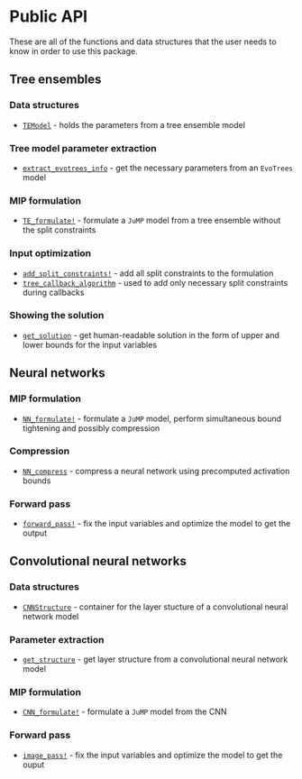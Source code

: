 # Public API

These are all of the functions and data structures that the user needs to know in order to use this package.

## Tree ensembles

### Data structures
* [`TEModel`](@ref) - holds the parameters from a tree ensemble model

### Tree model parameter extraction
* [`extract_evotrees_info`](@ref) - get the necessary parameters from an `EvoTrees` model

### MIP formulation
* [`TE_formulate!`](@ref) - formulate a `JuMP` model from a tree ensemble without the split constraints

### Input optimization
* [`add_split_constraints!`](@ref) - add all split constraints to the formulation
* [`tree_callback_algorithm`](@ref) - used to add only necessary split constraints during callbacks

### Showing the solution
* [`get_solution`](@ref) - get human-readable solution in the form of upper and lower bounds for the input variables

## Neural networks

### MIP formulation
* [`NN_formulate!`](@ref) - formulate a `JuMP` model, perform simultaneous bound tightening and possibly compression

### Compression
* [`NN_compress`](@ref) - compress a neural network using precomputed activation bounds

### Forward pass
* [`forward_pass!`](@ref) - fix the input variables and optimize the model to get the output

## Convolutional neural networks

### Data structures
* [`CNNStructure`](@ref) - container for the layer stucture of a convolutional neural network model

### Parameter extraction
* [`get_structure`](@ref) - get layer structure from a convolutional neural network model

### MIP formulation
* [`CNN_formulate!`](@ref) - formulate a `JuMP` model from the CNN

### Forward pass
* [`image_pass!`](@ref) - fix the input variables and optimize the model to get the ouput